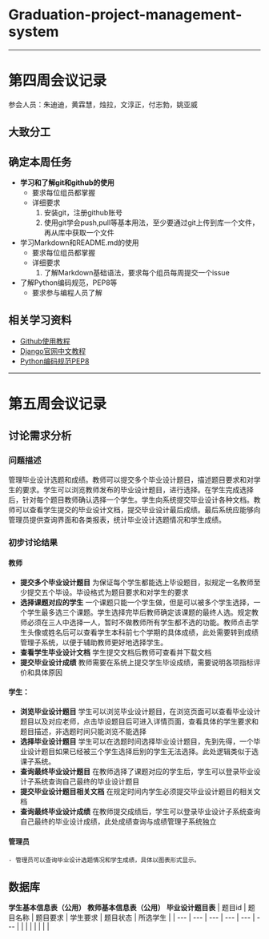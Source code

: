 # Graduation-project-management-system
***
# 第四周会议记录
参会人员：朱迪迪，黄霖慧，烛拉，文淳正，付志勃，姚亚威

## 大致分工


## 确定本周任务
- **学习和了解git和github的使用**
   - 要求每位组员都掌握
   - 详细要求
      1.	安装git，注册github账号
      2.	使用git学会push,pull等基本用法，至少要通过git上传到库一个文件，再从库中获取一个文件
- 学习Markdown和README.md的使用
   - 要求每位组员都掌握
   - 详细要求
     1. 了解Markdown基础语法，要求每个组员每周提交一个issue
- 了解Python编码规范，PEP8等
   - 要求参与编程人员了解

## 相关学习资料
- [Github使用教程](http://www.runoob.com/git/git-remote-repo.html)
- [Django官网中文教程](https://docs.djangoproject.com/zh-hans/2.1/intro/?tdsourcetag=s_pctim_aiomsg)
- [Python编码规范PEP8](https://blog.csdn.net/Jmilk/article/details/53996580#%E4%BB%A3%E7%A0%81%E5%B8%83%E5%B1%80)

***
# 第五周会议记录
## 讨论需求分析
### 问题描述
 管理毕业设计选题和成绩。教师可以提交多个毕业设计题目，描述题目要求和对学生的要求。学生可以浏览教师发布的毕业设计题目，进行选择。在学生完成选择后，针对每个题目教师确认选择一个学生。学生向系统提交毕业设计各种文档。教师可以查看学生提交的毕业设计文档，提交毕业设计最后成绩。最后系统应能够向管理员提供查询界面和各类报表，统计毕业设计选题情况和学生成绩。
 ### 初步讨论结果
 #### 教师
 - **提交多个毕业设计题目**
   为保证每个学生都能选上毕设题目，拟规定一名教师至少提交五个毕设。毕设格式为题目要求和对学生的要求
 - **选择课题对应的学生**
   一个课题只能一个学生做，但是可以被多个学生选择，一个学生最多选三个课题。学生选择完毕后教师确定该课题的最终人选。规定教师必须在三人中选择一人，暂时不做教师所有学生都不选的功能。教师点击学生头像或姓名后可以查看学生本科前七个学期的具体成绩，此处需要转到成绩管理子系统，以便于辅助教师更好地选择学生。
 - **查看学生毕业设计文档**
   学生提交文档后教师可查看并下载文档
 - **提交毕业设计成绩**
   教师需要在系统上提交学生毕设成绩，需要说明各项指标评价和具体原因
 #### 学生：
 - **浏览毕业设计题目**
   学生可以浏览毕业设计题目，在浏览页面可以查看毕业设计题目以及对应老师，点击毕设题目后可进入详情页面，查看具体的学生要求和题目描述，非选题时间只能浏览不能选择
 - **选择毕业设计题目**
   学生可以在选题时间选择毕业设计题目，先到先得，一个毕业设计题目如果已经被三个学生选择后别的学生无法选择。此处逻辑类似于选课子系统。
 - **查询最终毕业设计题目**
   在教师选择了课题对应的学生后，学生可以登录毕业设计子系统查询自己最终的毕业设计题目
 - **提交毕业设计题目相关文档**
   在规定时间内学生必须提交毕业设计题目的相关文档
 -  **查询最终毕业设计成绩**
    在教师提交成绩后，学生可以登录毕业设计子系统查询自己最终的毕业设计成绩，此处成绩查询与成绩管理子系统独立
  #### 管理员
    - 管理员可以查询毕业设计选题情况和学生成绩，具体以图表形式显示。
 ## 数据库
 **学生基本信息表（公用）**
 **教师基本信息表（公用）**
 **毕业设计题目表**
| 题目id        | 题目名称    | 题目要求  | 学生要求 | 题目状态 | 所选学生 | 
| --- | --- | --- | --- | --- | --- |
|  |  |  |  |  |  |

